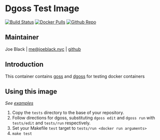 # Dgoss Test Image
[![Build Status](https://travis-ci.org/telephoneorg/docker-dgoss.svg?branch=master)](https://travis-ci.org/telephoneorg/docker-dgoss) [![Docker Pulls](https://img.shields.io/docker/pulls/telephoneorg/dgoss.svg)](https://hub.docker.com/r/telephoneorg/dgoss/) [![Github Repo](https://img.shields.io/badge/contributions-welcome-brightgreen.svg?style=flat)](https://github.com/telephoneorg/docker-dgoss)


## Maintainer
Joe Black | <me@joeblack.nyc> | [github](https://github.com/joeblackwaslike)


## Introduction
This container contains [goss](https://github.com/aelsabbahy/goss) and [dgoss](https://github.com/aelsabbahy/goss/tree/master/extras/dgoss) for testing docker containers


## Using this image
*See [examples](examples)*

1. Copy the `tests` directory to the base of your repository.
2. Follow directions for dgoss, substituting `dgoss edit` and `dgoss run` with
   `tests/edit` and `tests/run` respectively.
3. Set your Makefile `test` target to `tests/run <docker run arguments>`
4. `make test`
